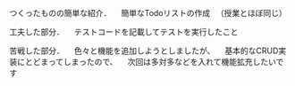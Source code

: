 つくったものの簡単な紹介．
　簡単なTodoリストの作成
　（授業とほぼ同じ）

工夫した部分．
　テストコードを記載してテストを実行したこと

苦戦した部分．
　色々と機能を追加しようとしましたが、
　基本的なCRUD実装にとどまってしまったので、
　次回は多対多などを入れて機能拡充したいです